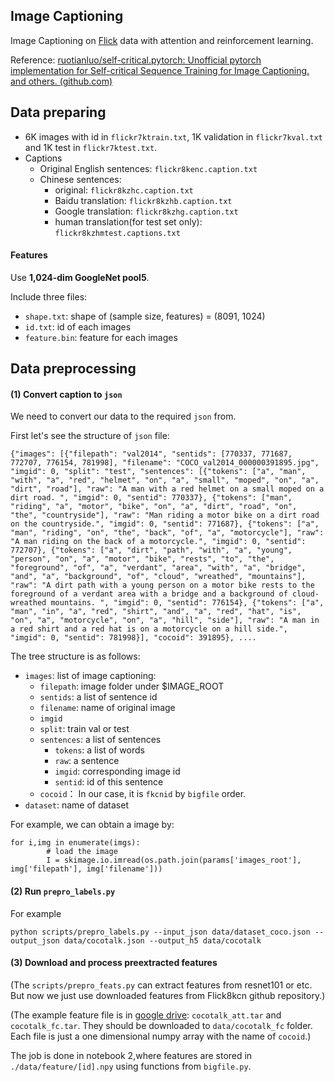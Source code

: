 ## Image Captioning

Image Captioning on [Flick](https://github.com/li-xirong/flickr8kcn) data with attention and reinforcement learning.

Reference: [ruotianluo/self-critical.pytorch: Unofficial pytorch implementation for Self-critical Sequence Training for Image Captioning. and others. (github.com)](https://github.com/ruotianluo/self-critical.pytorch)


## Data preparing

* 6K images with id in `flickr7ktrain.txt`, 1K validation in `flickr7kval.txt` and 1K test in `flickr7ktest.txt`.
* Captions
    * Original English sentences: `flickr8kenc.caption.txt`
    * Chinese sentences: 
        * original: `flickr8kzhc.caption.txt`
        * Baidu translation: `flickr8kzhb.caption.txt`
        * Google translation: `flickr8kzhg.caption.txt`
        * human translation(for test set only): `flickr8kzhmtest.captions.txt`

#### Features

Use **1,024-dim GoogleNet pool5**.

Include three files:
* `shape.txt`: shape of (sample size, features) = (8091, 1024)
* `id.txt`: id of each images
* `feature.bin`: feature for each images

## Data preprocessing

#### (1) Convert caption to `json`

We need to convert our data to the required `json` from.

First let's see the structure of `json` file:

```{json}
{"images": [{"filepath": "val2014", "sentids": [770337, 771687, 772707, 776154, 781998], "filename": "COCO_val2014_000000391895.jpg", "imgid": 0, "split": "test", "sentences": [{"tokens": ["a", "man", "with", "a", "red", "helmet", "on", "a", "small", "moped", "on", "a", "dirt", "road"], "raw": "A man with a red helmet on a small moped on a dirt road. ", "imgid": 0, "sentid": 770337}, {"tokens": ["man", "riding", "a", "motor", "bike", "on", "a", "dirt", "road", "on", "the", "countryside"], "raw": "Man riding a motor bike on a dirt road on the countryside.", "imgid": 0, "sentid": 771687}, {"tokens": ["a", "man", "riding", "on", "the", "back", "of", "a", "motorcycle"], "raw": "A man riding on the back of a motorcycle.", "imgid": 0, "sentid": 772707}, {"tokens": ["a", "dirt", "path", "with", "a", "young", "person", "on", "a", "motor", "bike", "rests", "to", "the", "foreground", "of", "a", "verdant", "area", "with", "a", "bridge", "and", "a", "background", "of", "cloud", "wreathed", "mountains"], "raw": "A dirt path with a young person on a motor bike rests to the foreground of a verdant area with a bridge and a background of cloud-wreathed mountains. ", "imgid": 0, "sentid": 776154}, {"tokens": ["a", "man", "in", "a", "red", "shirt", "and", "a", "red", "hat", "is", "on", "a", "motorcycle", "on", "a", "hill", "side"], "raw": "A man in a red shirt and a red hat is on a motorcycle on a hill side.", "imgid": 0, "sentid": 781998}], "cocoid": 391895}, ....
```

The tree structure is as follows:

* `images`: list of image captioning:
    * `filepath`: image folder under $IMAGE_ROOT
    * `sentids`: a list of sentence id 
    * `filename`: name of original image
    * `imgid`
    * `split`: train val or test
    * `sentences`: a list of sentences
        * `tokens`: a list of words
        * `raw`: a sentence
        * `imgid`: corresponding image id
        * `sentid`: id of this sentence
    * `cocoid`： In our case, it is `fkcnid` by `bigfile` order.
* `dataset`: name of dataset

For example, we can obtain a image by:
```{python}
for i,img in enumerate(imgs):
        # load the image
        I = skimage.io.imread(os.path.join(params['images_root'], img['filepath'], img['filename']))
```

#### (2) Run `prepro_labels.py`

For example
```
python scripts/prepro_labels.py --input_json data/dataset_coco.json --output_json data/cocotalk.json --output_h5 data/cocotalk
```

#### (3) Download and process preextracted features

(The `scripts/prepro_feats.py` can extract features from resnet101 or etc. But now we just use downloaded features from Flick8kcn github repository.)

(The example feature file is in [google drive](https://drive.google.com/drive/folders/1eCdz62FAVCGogOuNhy87Nmlo5_I0sH2J): `cocotalk_att.tar` and `cocotalk_fc.tar`. They should be downloaded to `data/cocotalk_fc` folder. Each file is just a one dimensional numpy array with the name of `cocoid`.)

The job is done in notebook 2,where features are stored in `./data/feature/[id].npy` using functions from `bigfile.py`.


